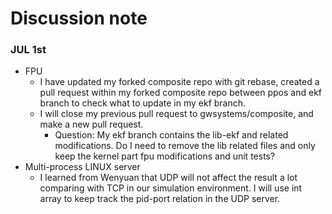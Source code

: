 # Discussion note

### JUL 1st
* FPU
	* I have updated my forked composite repo with git rebase, created a pull request within my forked composite repo between ppos and ekf branch to check what to update in my ekf branch.
	* I will close my previous pull request to gwsystems/composite, and make a new pull request. 
 		* Question: My ekf branch contains the lib-ekf and related modifications. Do I need to remove the lib related files and only keep the kernel part fpu modifications and unit tests?
*  Multi-process LINUX server
	* I learned from Wenyuan that UDP will not affect the result a lot comparing with TCP in our simulation environment. I will use int array to keep track the pid-port relation in the UDP server.
